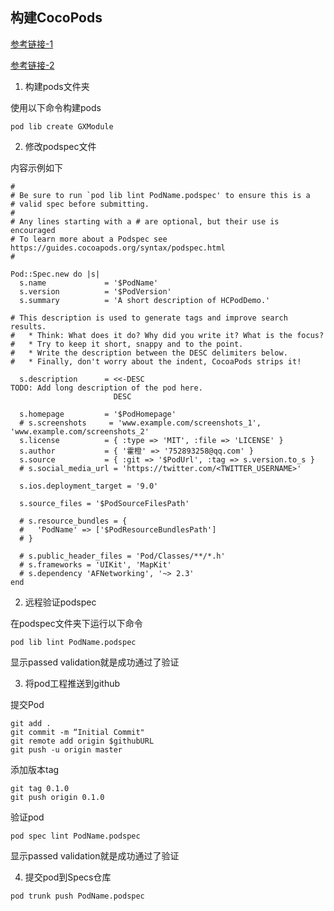 ## 构建CocoPods

[参考链接-1](https://guides.cocoapods.org/making/index.html)

[参考链接-2](https://blog.csdn.net/qq_22982291/article/details/84870646?utm_medium=distribute.pc_relevant.none-task-blog-BlogCommendFromMachineLearnPai2-1.control&dist_request_id=&depth_1-utm_source=distribute.pc_relevant.none-task-blog-BlogCommendFromMachineLearnPai2-1.control)

1. 构建pods文件夹

使用以下命令构建pods

```
pod lib create GXModule
```

2. 修改podspec文件

内容示例如下

```
#
# Be sure to run `pod lib lint PodName.podspec' to ensure this is a
# valid spec before submitting.
#
# Any lines starting with a # are optional, but their use is encouraged
# To learn more about a Podspec see https://guides.cocoapods.org/syntax/podspec.html
#

Pod::Spec.new do |s|
  s.name             = '$PodName'
  s.version          = '$PodVersion'
  s.summary          = 'A short description of HCPodDemo.'

# This description is used to generate tags and improve search results.
#   * Think: What does it do? Why did you write it? What is the focus?
#   * Try to keep it short, snappy and to the point.
#   * Write the description between the DESC delimiters below.
#   * Finally, don't worry about the indent, CocoaPods strips it!

  s.description      = <<-DESC
TODO: Add long description of the pod here.
                       DESC

  s.homepage         = '$PodHomepage'
  # s.screenshots     = 'www.example.com/screenshots_1', 'www.example.com/screenshots_2'
  s.license          = { :type => 'MIT', :file => 'LICENSE' }
  s.author           = { '霍橙' => '752893258@qq.com' }
  s.source           = { :git => '$PodUrl', :tag => s.version.to_s }
  # s.social_media_url = 'https://twitter.com/<TWITTER_USERNAME>'

  s.ios.deployment_target = '9.0'

  s.source_files = '$PodSourceFilesPath'

  # s.resource_bundles = {
  #   'PodName' => ['$PodResourceBundlesPath']
  # }

  # s.public_header_files = 'Pod/Classes/**/*.h'
  # s.frameworks = 'UIKit', 'MapKit'
  # s.dependency 'AFNetworking', '~> 2.3'
end

```

2. 远程验证podspec

在podspec文件夹下运行以下命令

```
pod lib lint PodName.podspec
```

显示passed validation就是成功通过了验证

3. 将pod工程推送到github

提交Pod

```
git add .
git commit -m “Initial Commit"
git remote add origin $githubURL
git push -u origin master
```

添加版本tag

```
git tag 0.1.0
git push origin 0.1.0
```

验证pod

```
pod spec lint PodName.podspec
```

显示passed validation就是成功通过了验证

4. 提交pod到Specs仓库

```
pod trunk push PodName.podspec
```
